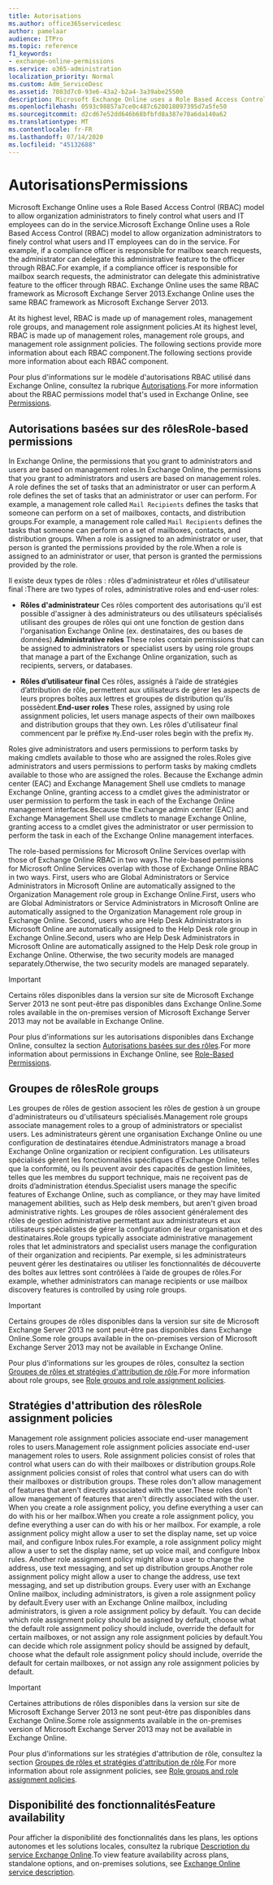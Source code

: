 ```yaml
---
title: Autorisations
ms.author: office365servicedesc
author: pamelaar
audience: ITPro
ms.topic: reference
f1_keywords:
- exchange-online-permissions
ms.service: o365-administration
localization_priority: Normal
ms.custom: Adm_ServiceDesc
ms.assetid: 7803d7c0-93e6-43a2-b2a4-3a39abe25500
description: Microsoft Exchange Online uses a Role Based Access Control (RBAC) model to allow organization administrators to finely control what users and IT employees can do in the service. For example, if a compliance officer is responsible for mailbox search requests, the administrator can delegate this administrative feature to the officer through RBAC. Exchange Online uses the same RBAC framework as Microsoft Exchange Server 2013.
ms.openlocfilehash: 0593c98857a7ce0c487c628018097395d7a5fe50
ms.sourcegitcommit: d2cd67e52dd646b68bfbfd8a387e70a6da140a62
ms.translationtype: MT
ms.contentlocale: fr-FR
ms.lasthandoff: 07/14/2020
ms.locfileid: "45132688"
---
```

# <a name="permissions"></a><span data-ttu-id="ac6f4-105">Autorisations</span><span class="sxs-lookup"><span data-stu-id="ac6f4-105">Permissions</span></span>

<span data-ttu-id="ac6f4-106">Microsoft Exchange Online uses a Role Based Access Control (RBAC) model to allow organization administrators to finely control what users and IT employees can do in the service.</span><span class="sxs-lookup"><span data-stu-id="ac6f4-106">Microsoft Exchange Online uses a Role Based Access Control (RBAC) model to allow organization administrators to finely control what users and IT employees can do in the service.</span></span> <span data-ttu-id="ac6f4-107">For example, if a compliance officer is responsible for mailbox search requests, the administrator can delegate this administrative feature to the officer through RBAC.</span><span class="sxs-lookup"><span data-stu-id="ac6f4-107">For example, if a compliance officer is responsible for mailbox search requests, the administrator can delegate this administrative feature to the officer through RBAC.</span></span> <span data-ttu-id="ac6f4-108">Exchange Online uses the same RBAC framework as Microsoft Exchange Server 2013.</span><span class="sxs-lookup"><span data-stu-id="ac6f4-108">Exchange Online uses the same RBAC framework as Microsoft Exchange Server 2013.</span></span> 
  
<span data-ttu-id="ac6f4-109">At its highest level, RBAC is made up of management roles, management role groups, and management role assignment policies.</span><span class="sxs-lookup"><span data-stu-id="ac6f4-109">At its highest level, RBAC is made up of management roles, management role groups, and management role assignment policies.</span></span> <span data-ttu-id="ac6f4-110">The following sections provide more information about each RBAC component.</span><span class="sxs-lookup"><span data-stu-id="ac6f4-110">The following sections provide more information about each RBAC component.</span></span>
  
<span data-ttu-id="ac6f4-111">Pour plus d'informations sur le modèle d'autorisations RBAC utilisé dans Exchange Online, consultez la rubrique [Autorisations](https://go.microsoft.com/fwlink/p/?LinkId=271935).</span><span class="sxs-lookup"><span data-stu-id="ac6f4-111">For more information about the RBAC permissions model that's used in Exchange Online, see [Permissions](https://go.microsoft.com/fwlink/p/?LinkId=271935).</span></span>
  
## <a name="role-based-permissions"></a><span data-ttu-id="ac6f4-112">Autorisations basées sur des rôles</span><span class="sxs-lookup"><span data-stu-id="ac6f4-112">Role-based permissions</span></span>

<span data-ttu-id="ac6f4-113">In Exchange Online, the permissions that you grant to administrators and users are based on management roles.</span><span class="sxs-lookup"><span data-stu-id="ac6f4-113">In Exchange Online, the permissions that you grant to administrators and users are based on management roles.</span></span> <span data-ttu-id="ac6f4-114">A role defines the set of tasks that an administrator or user can perform.</span><span class="sxs-lookup"><span data-stu-id="ac6f4-114">A role defines the set of tasks that an administrator or user can perform.</span></span> <span data-ttu-id="ac6f4-115">For example, a management role called  `Mail Recipients` defines the tasks that someone can perform on a set of mailboxes, contacts, and distribution groups.</span><span class="sxs-lookup"><span data-stu-id="ac6f4-115">For example, a management role called  `Mail Recipients` defines the tasks that someone can perform on a set of mailboxes, contacts, and distribution groups.</span></span> <span data-ttu-id="ac6f4-116">When a role is assigned to an administrator or user, that person is granted the permissions provided by the role.</span><span class="sxs-lookup"><span data-stu-id="ac6f4-116">When a role is assigned to an administrator or user, that person is granted the permissions provided by the role.</span></span> 
  
<span data-ttu-id="ac6f4-117">Il existe deux types de rôles : rôles d'administrateur et rôles d'utilisateur final :</span><span class="sxs-lookup"><span data-stu-id="ac6f4-117">There are two types of roles, administrative roles and end-user roles:</span></span>
  
- <span data-ttu-id="ac6f4-118">**Rôles d'administrateur** Ces rôles comportent des autorisations qu'il est possible d'assigner à des administrateurs ou des utilisateurs spécialisés utilisant des groupes de rôles qui ont une fonction de gestion dans l'organisation Exchange Online (ex. destinataires, des ou bases de données).</span><span class="sxs-lookup"><span data-stu-id="ac6f4-118">**Administrative roles** These roles contain permissions that can be assigned to administrators or specialist users by using role groups that manage a part of the Exchange Online organization, such as recipients, servers, or databases.</span></span> 
    
- <span data-ttu-id="ac6f4-119">**Rôles d’utilisateur final** Ces rôles, assignés à l’aide de stratégies d’attribution de rôle, permettent aux utilisateurs de gérer les aspects de leurs propres boîtes aux lettres et groupes de distribution qu’ils possèdent.</span><span class="sxs-lookup"><span data-stu-id="ac6f4-119">**End-user roles** These roles, assigned by using role assignment policies, let users manage aspects of their own mailboxes and distribution groups that they own.</span></span> <span data-ttu-id="ac6f4-120">Les rôles d'utilisateur final commencent par le préfixe  `My`.</span><span class="sxs-lookup"><span data-stu-id="ac6f4-120">End-user roles begin with the prefix  `My`.</span></span>
    
<span data-ttu-id="ac6f4-121">Roles give administrators and users permissions to perform tasks by making cmdlets available to those who are assigned the roles.</span><span class="sxs-lookup"><span data-stu-id="ac6f4-121">Roles give administrators and users permissions to perform tasks by making cmdlets available to those who are assigned the roles.</span></span> <span data-ttu-id="ac6f4-122">Because the Exchange admin center (EAC) and Exchange Management Shell use cmdlets to manage Exchange Online, granting access to a cmdlet gives the administrator or user permission to perform the task in each of the Exchange Online management interfaces.</span><span class="sxs-lookup"><span data-stu-id="ac6f4-122">Because the Exchange admin center (EAC) and Exchange Management Shell use cmdlets to manage Exchange Online, granting access to a cmdlet gives the administrator or user permission to perform the task in each of the Exchange Online management interfaces.</span></span>
  
<span data-ttu-id="ac6f4-123">The role-based permissions for Microsoft Online Services overlap with those of Exchange Online RBAC in two ways.</span><span class="sxs-lookup"><span data-stu-id="ac6f4-123">The role-based permissions for Microsoft Online Services overlap with those of Exchange Online RBAC in two ways.</span></span> <span data-ttu-id="ac6f4-124">First, users who are Global Administrators or Service Administrators in Microsoft Online are automatically assigned to the Organization Management role group in Exchange Online.</span><span class="sxs-lookup"><span data-stu-id="ac6f4-124">First, users who are Global Administrators or Service Administrators in Microsoft Online are automatically assigned to the Organization Management role group in Exchange Online.</span></span> <span data-ttu-id="ac6f4-125">Second, users who are Help Desk Administrators in Microsoft Online are automatically assigned to the Help Desk role group in Exchange Online.</span><span class="sxs-lookup"><span data-stu-id="ac6f4-125">Second, users who are Help Desk Administrators in Microsoft Online are automatically assigned to the Help Desk role group in Exchange Online.</span></span> <span data-ttu-id="ac6f4-126">Otherwise, the two security models are managed separately.</span><span class="sxs-lookup"><span data-stu-id="ac6f4-126">Otherwise, the two security models are managed separately.</span></span>
  
> [!IMPORTANT]
> <span data-ttu-id="ac6f4-127">Certains rôles disponibles dans la version sur site de Microsoft Exchange Server 2013 ne sont peut-être pas disponibles dans Exchange Online.</span><span class="sxs-lookup"><span data-stu-id="ac6f4-127">Some roles available in the on-premises version of Microsoft Exchange Server 2013 may not be available in Exchange Online.</span></span> 
  
<span data-ttu-id="ac6f4-128">Pour plus d'informations sur les autorisations disponibles dans Exchange Online, consultez la section [Autorisations basées sur des rôles](https://go.microsoft.com/fwlink/p/?LinkId=271936).</span><span class="sxs-lookup"><span data-stu-id="ac6f4-128">For more information about permissions in Exchange Online, see [Role-Based Permissions](https://go.microsoft.com/fwlink/p/?LinkId=271936).</span></span>
  
## <a name="role-groups"></a><span data-ttu-id="ac6f4-129">Groupes de rôles</span><span class="sxs-lookup"><span data-stu-id="ac6f4-129">Role groups</span></span>

<span data-ttu-id="ac6f4-130">Les groupes de rôles de gestion associent les rôles de gestion à un groupe d'administrateurs ou d'utilisateurs spécialisés.</span><span class="sxs-lookup"><span data-stu-id="ac6f4-130">Management role groups associate management roles to a group of administrators or specialist users.</span></span> <span data-ttu-id="ac6f4-131">Les administrateurs gèrent une organisation Exchange Online ou une configuration de destinataires étendue.</span><span class="sxs-lookup"><span data-stu-id="ac6f4-131">Administrators manage a broad Exchange Online organization or recipient configuration.</span></span> <span data-ttu-id="ac6f4-132">Les utilisateurs spécialisés gèrent les fonctionnalités spécifiques d’Exchange Online, telles que la conformité, ou ils peuvent avoir des capacités de gestion limitées, telles que les membres du support technique, mais ne reçoivent pas de droits d’administration étendus.</span><span class="sxs-lookup"><span data-stu-id="ac6f4-132">Specialist users manage the specific features of Exchange Online, such as compliance, or they may have limited management abilities, such as Help desk members, but aren't given broad administrative rights.</span></span> <span data-ttu-id="ac6f4-133">Les groupes de rôles associent généralement des rôles de gestion administrative permettant aux administrateurs et aux utilisateurs spécialistes de gérer la configuration de leur organisation et des destinataires.</span><span class="sxs-lookup"><span data-stu-id="ac6f4-133">Role groups typically associate administrative management roles that let administrators and specialist users manage the configuration of their organization and recipients.</span></span> <span data-ttu-id="ac6f4-134">Par exemple, si les administrateurs peuvent gérer les destinataires ou utiliser les fonctionnalités de découverte des boîtes aux lettres sont contrôlées à l’aide de groupes de rôles.</span><span class="sxs-lookup"><span data-stu-id="ac6f4-134">For example, whether administrators can manage recipients or use mailbox discovery features is controlled by using role groups.</span></span> 
  
> [!IMPORTANT]
> <span data-ttu-id="ac6f4-135">Certains groupes de rôles disponibles dans la version sur site de Microsoft Exchange Server 2013 ne sont peut-être pas disponibles dans Exchange Online.</span><span class="sxs-lookup"><span data-stu-id="ac6f4-135">Some role groups available in the on-premises version of Microsoft Exchange Server 2013 may not be available in Exchange Online.</span></span> 
  
<span data-ttu-id="ac6f4-136">Pour plus d'informations sur les groupes de rôles, consultez la section [Groupes de rôles et stratégies d'attribution de rôle](https://go.microsoft.com/fwlink/p/?LinkId=271937).</span><span class="sxs-lookup"><span data-stu-id="ac6f4-136">For more information about role groups, see [Role groups and role assignment policies](https://go.microsoft.com/fwlink/p/?LinkId=271937).</span></span>
  
## <a name="role-assignment-policies"></a><span data-ttu-id="ac6f4-137">Stratégies d'attribution des rôles</span><span class="sxs-lookup"><span data-stu-id="ac6f4-137">Role assignment policies</span></span>

<span data-ttu-id="ac6f4-138">Management role assignment policies associate end-user management roles to users.</span><span class="sxs-lookup"><span data-stu-id="ac6f4-138">Management role assignment policies associate end-user management roles to users.</span></span> <span data-ttu-id="ac6f4-139">Role assignment policies consist of roles that control what users can do with their mailboxes or distribution groups.</span><span class="sxs-lookup"><span data-stu-id="ac6f4-139">Role assignment policies consist of roles that control what users can do with their mailboxes or distribution groups.</span></span> <span data-ttu-id="ac6f4-140">These roles don't allow management of features that aren't directly associated with the user.</span><span class="sxs-lookup"><span data-stu-id="ac6f4-140">These roles don't allow management of features that aren't directly associated with the user.</span></span> <span data-ttu-id="ac6f4-141">When you create a role assignment policy, you define everything a user can do with his or her mailbox.</span><span class="sxs-lookup"><span data-stu-id="ac6f4-141">When you create a role assignment policy, you define everything a user can do with his or her mailbox.</span></span> <span data-ttu-id="ac6f4-142">For example, a role assignment policy might allow a user to set the display name, set up voice mail, and configure Inbox rules.</span><span class="sxs-lookup"><span data-stu-id="ac6f4-142">For example, a role assignment policy might allow a user to set the display name, set up voice mail, and configure Inbox rules.</span></span> <span data-ttu-id="ac6f4-143">Another role assignment policy might allow a user to change the address, use text messaging, and set up distribution groups.</span><span class="sxs-lookup"><span data-stu-id="ac6f4-143">Another role assignment policy might allow a user to change the address, use text messaging, and set up distribution groups.</span></span> <span data-ttu-id="ac6f4-144">Every user with an Exchange Online mailbox, including administrators, is given a role assignment policy by default.</span><span class="sxs-lookup"><span data-stu-id="ac6f4-144">Every user with an Exchange Online mailbox, including administrators, is given a role assignment policy by default.</span></span> <span data-ttu-id="ac6f4-145">You can decide which role assignment policy should be assigned by default, choose what the default role assignment policy should include, override the default for certain mailboxes, or not assign any role assignment policies by default.</span><span class="sxs-lookup"><span data-stu-id="ac6f4-145">You can decide which role assignment policy should be assigned by default, choose what the default role assignment policy should include, override the default for certain mailboxes, or not assign any role assignment policies by default.</span></span>
  
> [!IMPORTANT]
> <span data-ttu-id="ac6f4-146">Certaines attributions de rôles disponibles dans la version sur site de Microsoft Exchange Server 2013 ne sont peut-être pas disponibles dans Exchange Online.</span><span class="sxs-lookup"><span data-stu-id="ac6f4-146">Some role assignments available in the on-premises version of Microsoft Exchange Server 2013 may not be available in Exchange Online.</span></span> 
  
<span data-ttu-id="ac6f4-147">Pour plus d'informations sur les stratégies d'attribution de rôle, consultez la section [Groupes de rôles et stratégies d'attribution de rôle](https://go.microsoft.com/fwlink/p/?LinkId=271937).</span><span class="sxs-lookup"><span data-stu-id="ac6f4-147">For more information about role assignment policies, see [Role groups and role assignment policies](https://go.microsoft.com/fwlink/p/?LinkId=271937).</span></span>
  
## <a name="feature-availability"></a><span data-ttu-id="ac6f4-148">Disponibilité des fonctionnalités</span><span class="sxs-lookup"><span data-stu-id="ac6f4-148">Feature availability</span></span>

<span data-ttu-id="ac6f4-149">Pour afficher la disponibilité des fonctionnalités dans les plans, les options autonomes et les solutions locales, consultez la rubrique [Description du service Exchange Online](exchange-online-service-description.md).</span><span class="sxs-lookup"><span data-stu-id="ac6f4-149">To view feature availability across plans, standalone options, and on-premises solutions, see [Exchange Online service description](exchange-online-service-description.md).</span></span>
  

